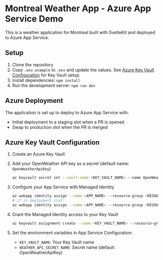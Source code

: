 # Montreal Weather App - Azure App Service Demo

This is a weather application for Montreal built with SvelteKit and deployed to
Azure App Service.

## Setup

1. Clone the repository
2. Copy `.env.example` to `.env` and update the values. See [Azure Key Vault
   Configuration](#azure-key-vault-configuration) for Key Vault setup.
3. Install dependencies: `npm install`
4. Run the development server: `npm run dev`

## Azure Deployment

The application is set up to deploy to Azure App Service with:

- Initial deployment to a staging slot when a PR is opened
- Swap to production slot when the PR is merged

## Azure Key Vault Configuration

1. Create an Azure Key Vault
2. Add your OpenWeather API key as a secret (default name: `OpenWeatherApiKey`)

    ```bash
    az keyvault secret set --vault-name <KEY_VAULT_NAME> --name OpenWeatherApiKey --value <API_KEY>
    ```

3. Configure your App Service with Managed Identity

    ```bash
    az webapp identity assign --name <APP_NAME> --resource-group <RESOURCE_GROUP>
    # if in deployment slot:
    az webapp identity assign --name <APP_NAME> --resource-group <RESOURCE_GROUP> --slot <SLOT_NAME>
    ```

4. Grant the Managed Identity access to your Key Vault

    ```bash
    az keyvault assignment create --name <KEY_VAULT_NAME> --resource-group <RESOURCE_GROUP> --object-id <OBJECT_ID> --role "Key Vault Secrets User"
    ```

5. Set the environment variables in App Service Configuration:
   - `KEY_VAULT_NAME`: Your Key Vault name
   - `WEATHER_API_SECRET_NAME`: Secret name (default: OpenWeatherApiKey)
